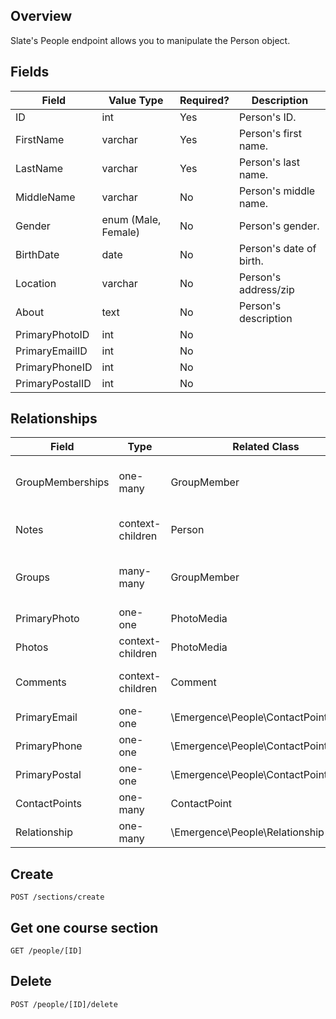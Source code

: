 ## Overview
Slate's People endpoint allows you to manipulate the Person object.

## Fields
Field           | Value Type            | Required? |   Description
--------------- | -------------         |   ------  | ---------------
ID              | int                   | Yes       | Person's ID.
FirstName       | varchar               | Yes       | Person's first name.
LastName        | varchar               | Yes       | Person's last name.
MiddleName      | varchar               | No        | Person's middle name.
Gender          | enum (Male, Female)   | No        | Person's gender.
BirthDate       | date                  | No        | Person's date of birth.
Location        | varchar               | No        | Person's address/zip
About           | text                  | No        | Person's description
PrimaryPhotoID  | int                   | No        |
PrimaryEmailID  | int                   | No        |
PrimaryPhoneID  | int                   | No        |
PrimaryPostalID | int                   | No        |

## Relationships

Field               | Type              | Related Class             | Notes
---------------     | -------------     | --------                  | --------
GroupMemberships    | one-many 		    | GroupMember 	            | indexField = GroupID foreign = PersonID
Notes			 	| context-children	| Person			        | order = array(‘ID’ => ‘DESC’)
Groups				| many-many		    | GroupMember	            | linkLocal - PersonID linkForeign - GroupID
PrimaryPhoto		| one-one			| PhotoMedia 		        | local - PrimaryPhotoID
Photos				| context-children	| PhotoMedia		        |
Comments			| context-children	| Comment		            | order = array(‘ID’ => ‘DESC’)
PrimaryEmail		| one-one			| \\Emergence\\People\\ContactPoint\\Email
PrimaryPhone		| one-one			| \\Emergence\\People\\ContactPoint\\Phone
PrimaryPostal		| one-one			| \\Emergence\\People\\ContactPoint\\Postal
ContactPoints		| one-many		    | ContactPoint
Relationship		| one-many		    | \\Emergence\\People\\Relationship

## Create
`POST /sections/create`

##  Get one course section
`GET /people/[ID]`

## Delete 
`POST /people/[ID]/delete`